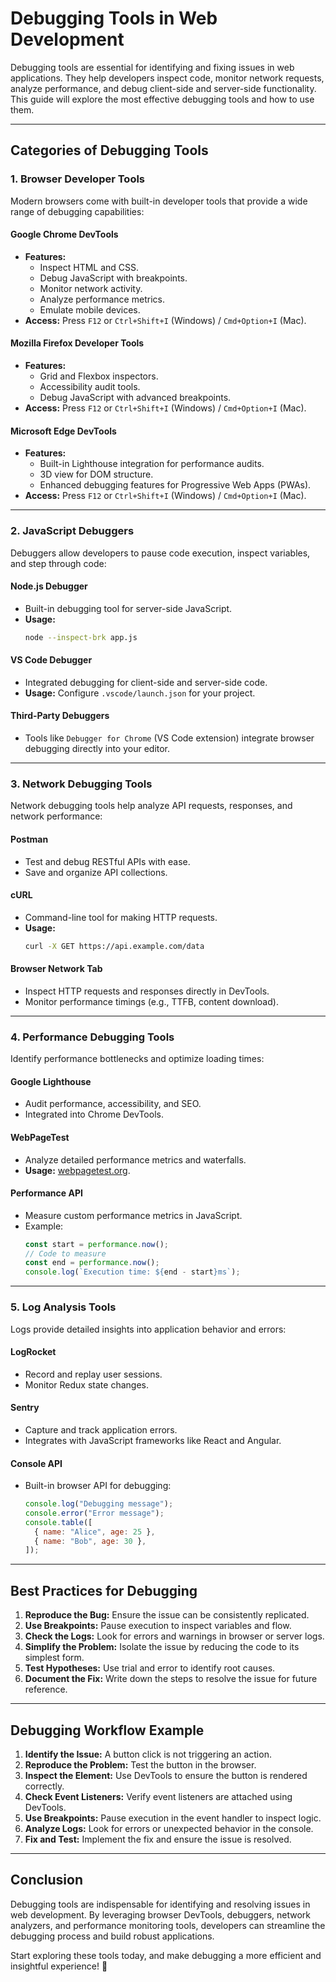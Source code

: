 # Debugging Tools in Web Development

Debugging tools are essential for identifying and fixing issues in web applications. They help developers inspect code, monitor network requests, analyze performance, and debug client-side and server-side functionality. This guide will explore the most effective debugging tools and how to use them.

---

## Categories of Debugging Tools

### 1. **Browser Developer Tools**

Modern browsers come with built-in developer tools that provide a wide range of debugging capabilities:

#### **Google Chrome DevTools**

- **Features:**
  - Inspect HTML and CSS.
  - Debug JavaScript with breakpoints.
  - Monitor network activity.
  - Analyze performance metrics.
  - Emulate mobile devices.
- **Access:** Press `F12` or `Ctrl+Shift+I` (Windows) / `Cmd+Option+I` (Mac).

#### **Mozilla Firefox Developer Tools**

- **Features:**
  - Grid and Flexbox inspectors.
  - Accessibility audit tools.
  - Debug JavaScript with advanced breakpoints.
- **Access:** Press `F12` or `Ctrl+Shift+I` (Windows) / `Cmd+Option+I` (Mac).

#### **Microsoft Edge DevTools**

- **Features:**
  - Built-in Lighthouse integration for performance audits.
  - 3D view for DOM structure.
  - Enhanced debugging features for Progressive Web Apps (PWAs).
- **Access:** Press `F12` or `Ctrl+Shift+I` (Windows) / `Cmd+Option+I` (Mac).

---

### 2. **JavaScript Debuggers**

Debuggers allow developers to pause code execution, inspect variables, and step through code:

#### **Node.js Debugger**

- Built-in debugging tool for server-side JavaScript.
- **Usage:**
  ```bash
  node --inspect-brk app.js
  ```

#### **VS Code Debugger**

- Integrated debugging for client-side and server-side code.
- **Usage:** Configure `.vscode/launch.json` for your project.

#### **Third-Party Debuggers**

- Tools like `Debugger for Chrome` (VS Code extension) integrate browser debugging directly into your editor.

---

### 3. **Network Debugging Tools**

Network debugging tools help analyze API requests, responses, and network performance:

#### **Postman**

- Test and debug RESTful APIs with ease.
- Save and organize API collections.

#### **cURL**

- Command-line tool for making HTTP requests.
- **Usage:**
  ```bash
  curl -X GET https://api.example.com/data
  ```

#### **Browser Network Tab**

- Inspect HTTP requests and responses directly in DevTools.
- Monitor performance timings (e.g., TTFB, content download).

---

### 4. **Performance Debugging Tools**

Identify performance bottlenecks and optimize loading times:

#### **Google Lighthouse**

- Audit performance, accessibility, and SEO.
- Integrated into Chrome DevTools.

#### **WebPageTest**

- Analyze detailed performance metrics and waterfalls.
- **Usage:** [webpagetest.org](https://webpagetest.org).

#### **Performance API**

- Measure custom performance metrics in JavaScript.
- Example:
  ```javascript
  const start = performance.now();
  // Code to measure
  const end = performance.now();
  console.log(`Execution time: ${end - start}ms`);
  ```

---

### 5. **Log Analysis Tools**

Logs provide detailed insights into application behavior and errors:

#### **LogRocket**

- Record and replay user sessions.
- Monitor Redux state changes.

#### **Sentry**

- Capture and track application errors.
- Integrates with JavaScript frameworks like React and Angular.

#### **Console API**

- Built-in browser API for debugging:
  ```javascript
  console.log("Debugging message");
  console.error("Error message");
  console.table([
    { name: "Alice", age: 25 },
    { name: "Bob", age: 30 },
  ]);
  ```

---

## Best Practices for Debugging

1. **Reproduce the Bug:** Ensure the issue can be consistently replicated.
2. **Use Breakpoints:** Pause execution to inspect variables and flow.
3. **Check the Logs:** Look for errors and warnings in browser or server logs.
4. **Simplify the Problem:** Isolate the issue by reducing the code to its simplest form.
5. **Test Hypotheses:** Use trial and error to identify root causes.
6. **Document the Fix:** Write down the steps to resolve the issue for future reference.

---

## Debugging Workflow Example

1. **Identify the Issue:** A button click is not triggering an action.
2. **Reproduce the Problem:** Test the button in the browser.
3. **Inspect the Element:** Use DevTools to ensure the button is rendered correctly.
4. **Check Event Listeners:** Verify event listeners are attached using DevTools.
5. **Use Breakpoints:** Pause execution in the event handler to inspect logic.
6. **Analyze Logs:** Look for errors or unexpected behavior in the console.
7. **Fix and Test:** Implement the fix and ensure the issue is resolved.

---

## Conclusion

Debugging tools are indispensable for identifying and resolving issues in web development. By leveraging browser DevTools, debuggers, network analyzers, and performance monitoring tools, developers can streamline the debugging process and build robust applications.

Start exploring these tools today, and make debugging a more efficient and insightful experience! 🚀
